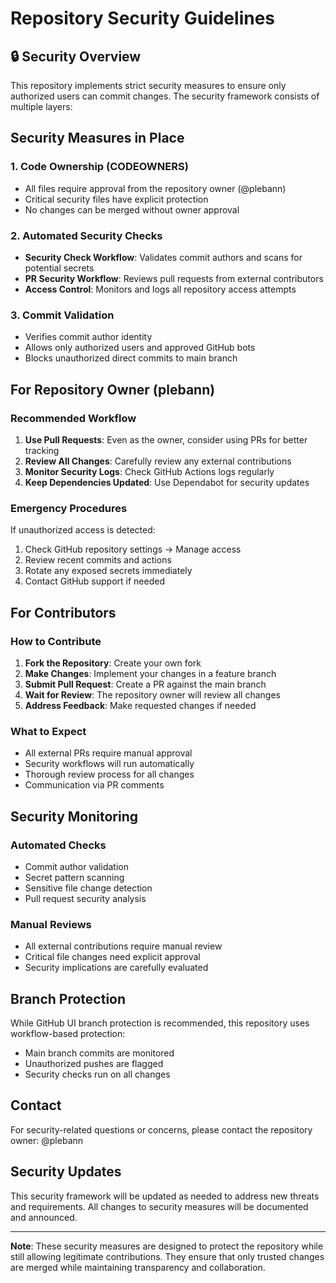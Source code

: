 # Repository Security Guidelines

## 🔒 Security Overview

This repository implements strict security measures to ensure only authorized users can commit changes. The security framework consists of multiple layers:

## Security Measures in Place

### 1. Code Ownership (CODEOWNERS)
- All files require approval from the repository owner (@plebann)
- Critical security files have explicit protection
- No changes can be merged without owner approval

### 2. Automated Security Checks
- **Security Check Workflow**: Validates commit authors and scans for potential secrets
- **PR Security Workflow**: Reviews pull requests from external contributors
- **Access Control**: Monitors and logs all repository access attempts

### 3. Commit Validation
- Verifies commit author identity
- Allows only authorized users and approved GitHub bots
- Blocks unauthorized direct commits to main branch

## For Repository Owner (plebann)

### Recommended Workflow
1. **Use Pull Requests**: Even as the owner, consider using PRs for better tracking
2. **Review All Changes**: Carefully review any external contributions
3. **Monitor Security Logs**: Check GitHub Actions logs regularly
4. **Keep Dependencies Updated**: Use Dependabot for security updates

### Emergency Procedures
If unauthorized access is detected:
1. Check GitHub repository settings → Manage access
2. Review recent commits and actions
3. Rotate any exposed secrets immediately
4. Contact GitHub support if needed

## For Contributors

### How to Contribute
1. **Fork the Repository**: Create your own fork
2. **Make Changes**: Implement your changes in a feature branch
3. **Submit Pull Request**: Create a PR against the main branch
4. **Wait for Review**: The repository owner will review all changes
5. **Address Feedback**: Make requested changes if needed

### What to Expect
- All external PRs require manual approval
- Security workflows will run automatically
- Thorough review process for all changes
- Communication via PR comments

## Security Monitoring

### Automated Checks
- Commit author validation
- Secret pattern scanning
- Sensitive file change detection
- Pull request security analysis

### Manual Reviews
- All external contributions require manual review
- Critical file changes need explicit approval
- Security implications are carefully evaluated

## Branch Protection

While GitHub UI branch protection is recommended, this repository uses workflow-based protection:
- Main branch commits are monitored
- Unauthorized pushes are flagged
- Security checks run on all changes

## Contact

For security-related questions or concerns, please contact the repository owner: @plebann

## Security Updates

This security framework will be updated as needed to address new threats and requirements. All changes to security measures will be documented and announced.

---

**Note**: These security measures are designed to protect the repository while still allowing legitimate contributions. They ensure that only trusted changes are merged while maintaining transparency and collaboration.